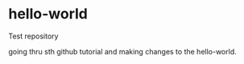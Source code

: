 # hello-world
Test repository

going thru sth github tutorial and making changes to 
the hello-world.
